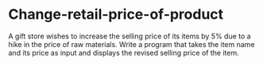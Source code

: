 # Change-retail-price-of-product
A gift store wishes to increase the selling price of its items by 5% due to a hike in the price of raw materials. Write a program that takes the item name and its price as input and displays the revised selling price of the item.

